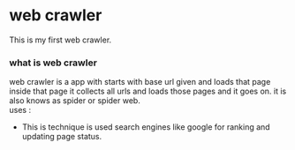 # web crawler
This is my first web crawler.  

### what is web crawler
web crawler is a app with starts with base url given and loads that page inside that page it collects all urls and loads those pages and it goes on. it  is also knows as spider or spider web.  
uses :
* This is technique is used search engines like google for ranking and updating page status.

